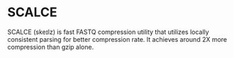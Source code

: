 # SCALCE

SCALCE (skeɪlz) is fast FASTQ compression utility that utilizes locally consistent parsing for better compression rate. It achieves around 2X more compression than gzip alone.
